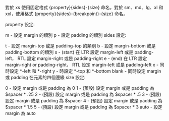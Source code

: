 對於 xs 使用固定格式 {property}{sides}-{size} 命名，對於 sm、md、lg、xl 和 xxl，使用格式 {property}{sides}-{breakpoint}-{size} 命名。


property 設定:

m - 設定 margin 的類別
p - 設定 padding 的類別
sides 設定:

t - 設定 margin-top 或是 padding-top 的類別
b - 設定 margin-bottom 或是 padding-bottom 的類別
s - (start) 在 LTR 設定 margin-left 或是 padding-left， RTL 設定 margin-right 或是 padding-right
e - (end) 在 LTR 設定 margin-right or padding-right， RTL 設定 margin-left 或是 padding-left
x - 同時設定 *-left 和 *-right
y - 時設定 *-top 和 *-bottom
blank - 同時設定 margin 或 padding 在元素的四個邊緣
size 設定:

0 - 設定 margin 或是 padding 為 0
1 - (預設) 設定 margin 或是 padding 為 $spacer * .25
2 - (預設) 設定 margin 或是 padding 為 $spacer * .5
3 - (預設) 設定 margin 或是 padding 為 $spacer
4 - (預設) 設定 margin 或是 padding 為 $spacer * 1.5
5 - (預設) 設定 margin 或是 padding 為 $spacer * 3
auto - 設定 margin 為 auto
